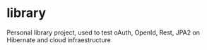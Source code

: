 library
=======

Personal library project, used to test oAuth, OpenId, Rest, JPA2 on Hibernate and cloud infraestructure